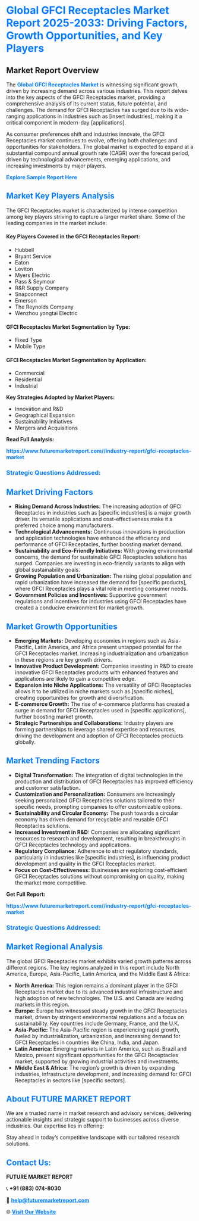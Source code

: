 <h1 style="color: #007BFF;">Global GFCI Receptacles Market Report 2025-2033: Driving Factors, Growth Opportunities, and Key Players</h1>

<section id="overview">
<h2>Market Report Overview</h2>
<p>The <a href="https://www.futuremarketreport.com//industry-report/gfci-receptacles-market" style="color: #007BFF; text-decoration: none;"><strong>Global GFCI Receptacles Market</strong></a> is witnessing significant growth, driven by increasing demand across various industries. This report delves into the key aspects of the GFCI Receptacles market, providing a comprehensive analysis of its current status, future potential, and challenges. The demand for GFCI Receptacles has surged due to its wide-ranging applications in industries such as [insert industries], making it a critical component in modern-day [applications].</p>
<p>As consumer preferences shift and industries innovate, the GFCI Receptacles market continues to evolve, offering both challenges and opportunities for stakeholders. The global market is expected to expand at a substantial compound annual growth rate (CAGR) over the forecast period, driven by technological advancements, emerging applications, and increasing investments by major players.</p>
</section>

<section id="overview">
<p><a href="https://www.futuremarketreport.com//request-sample/reportId=75552" style="color: #007BFF; text-decoration: none;"><strong>Explore Sample Report Here</strong></a></p>
</section>

<section id="key-players">
<h2 style="color: #007BFF;">Market Key Players Analysis</h2>
<p>The GFCI Receptacles market is characterized by intense competition among key players striving to capture a larger market share. Some of the leading companies in the market include:</p>
<h4>Key Players Covered in the GFCI Receptacles Report:</h4>
<ul><li>Hubbell</li><li>Bryant Service</li><li>Eaton</li><li>Leviton</li><li>Myers Electric</li><li>Pass &amp; Seymour</li><li>R&amp;R Supply Company</li><li>Snapconnect</li><li>Emerson</li><li>The Reynolds Company</li><li>Wenzhou yongtai Electric</li></ul>
<h4>GFCI Receptacles Market Segmentation by Type:</h4>
<ul><li>Fixed Type</li><li>Mobile Type</li></ul>

<h4>GFCI Receptacles Market Segmentation by Application:</h4>
<ul><li>Commercial</li><li>Residential</li><li>Industrial</li></ul>
<p><strong>Key Strategies Adopted by Market Players:</strong></p>
<ul>
<li>Innovation and R&D</li>
<li>Geographical Expansion</li>
<li>Sustainability Initiatives</li>
<li>Mergers and Acquisitions</li>
</ul>
</section>

<section>
<p><strong>Read Full Analysis: </strong></p><a href="https://www.futuremarketreport.com//industry-report/gfci-receptacles-market" style="color: #007BFF; text-decoration: none;"><strong>https://www.futuremarketreport.com//industry-report/gfci-receptacles-market</strong></a>
<h3 style="color: #007BFF;">Strategic Questions Addressed:</h3>
</section>

<section id="driving-factors">
<h2 style="color: #007BFF;">Market Driving Factors</h2>
<ul>
<li><strong>Rising Demand Across Industries:</strong> The increasing adoption of GFCI Receptacles in industries such as [specific industries] is a major growth driver. Its versatile applications and cost-effectiveness make it a preferred choice among manufacturers.</li>
<li><strong>Technological Advancements:</strong> Continuous innovations in production and application technologies have enhanced the efficiency and performance of GFCI Receptacles, further boosting market demand.</li>
<li><strong>Sustainability and Eco-Friendly Initiatives:</strong> With growing environmental concerns, the demand for sustainable GFCI Receptacles solutions has surged. Companies are investing in eco-friendly variants to align with global sustainability goals.</li>
<li><strong>Growing Population and Urbanization:</strong> The rising global population and rapid urbanization have increased the demand for [specific products], where GFCI Receptacles plays a vital role in meeting consumer needs.</li>
<li><strong>Government Policies and Incentives:</strong> Supportive government regulations and incentives for industries using GFCI Receptacles have created a conducive environment for market growth.</li>
</ul>
</section>

<section id="growth-opportunities">
<h2 style="color: #007BFF;">Market Growth Opportunities</h2>
<ul>
<li><strong>Emerging Markets:</strong> Developing economies in regions such as Asia-Pacific, Latin America, and Africa present untapped potential for the GFCI Receptacles market. Increasing industrialization and urbanization in these regions are key growth drivers.</li>
<li><strong>Innovative Product Development:</strong> Companies investing in R&D to create innovative GFCI Receptacles products with enhanced features and applications are likely to gain a competitive edge.</li>
<li><strong>Expansion into Niche Applications:</strong> The versatility of GFCI Receptacles allows it to be utilized in niche markets such as [specific niches], creating opportunities for growth and diversification.</li>
<li><strong>E-commerce Growth:</strong> The rise of e-commerce platforms has created a surge in demand for GFCI Receptacles used in [specific applications], further boosting market growth.</li>
<li><strong>Strategic Partnerships and Collaborations:</strong> Industry players are forming partnerships to leverage shared expertise and resources, driving the development and adoption of GFCI Receptacles products globally.</li>
</ul>
</section>

<section id="trending-factors">
<h2 style="color: #007BFF;">Market Trending Factors</h2>
<ul>
<li><strong>Digital Transformation:</strong> The integration of digital technologies in the production and distribution of GFCI Receptacles has improved efficiency and customer satisfaction.</li>
<li><strong>Customization and Personalization:</strong> Consumers are increasingly seeking personalized GFCI Receptacles solutions tailored to their specific needs, prompting companies to offer customizable options.</li>
<li><strong>Sustainability and Circular Economy:</strong> The push towards a circular economy has driven demand for recyclable and reusable GFCI Receptacles solutions.</li>
<li><strong>Increased Investment in R&D:</strong> Companies are allocating significant resources to research and development, resulting in breakthroughs in GFCI Receptacles technology and applications.</li>
<li><strong>Regulatory Compliance:</strong> Adherence to strict regulatory standards, particularly in industries like [specific industries], is influencing product development and quality in the GFCI Receptacles market.</li>
<li><strong>Focus on Cost-Effectiveness:</strong> Businesses are exploring cost-efficient GFCI Receptacles solutions without compromising on quality, making the market more competitive.</li>
</ul>
</section>

<section>
<p><strong>Get Full Report: </strong></p><a href="https://www.futuremarketreport.com//industry-report/gfci-receptacles-market" style="color: #007BFF; text-decoration: none;"><strong>https://www.futuremarketreport.com//industry-report/gfci-receptacles-market</strong></a>
<h3 style="color: #007BFF;">Strategic Questions Addressed:</h3>
</section>


<section id="regional-analysis">
<h2 style="color: #007BFF;">Market Regional Analysis</h2>
<p>The global GFCI Receptacles market exhibits varied growth patterns across different regions. The key regions analyzed in this report include North America, Europe, Asia-Pacific, Latin America, and the Middle East & Africa:</p>
<ul>
<li><strong>North America:</strong> This region remains a dominant player in the GFCI Receptacles market due to its advanced industrial infrastructure and high adoption of new technologies. The U.S. and Canada are leading markets in this region.</li>
<li><strong>Europe:</strong> Europe has witnessed steady growth in the GFCI Receptacles market, driven by stringent environmental regulations and a focus on sustainability. Key countries include Germany, France, and the U.K.</li>
<li><strong>Asia-Pacific:</strong> The Asia-Pacific region is experiencing rapid growth, fueled by industrialization, urbanization, and increasing demand for GFCI Receptacles in countries like China, India, and Japan.</li>
<li><strong>Latin America:</strong> Emerging markets in Latin America, such as Brazil and Mexico, present significant opportunities for the GFCI Receptacles market, supported by growing industrial activities and investments.</li>
<li><strong>Middle East & Africa:</strong> The region’s growth is driven by expanding industries, infrastructure development, and increasing demand for GFCI Receptacles in sectors like [specific sectors].</li>
</ul>
</section>

<footer>
<h2 style="color: #007BFF;">About FUTURE MARKET REPORT</h2>
<p>We are a trusted name in market research and advisory services, delivering actionable insights and strategic support to businesses across diverse industries. Our expertise lies in offering:</p>

<p>Stay ahead in today’s competitive landscape with our tailored research solutions.</p>

<h2 style="color: #007BFF;">Contact Us:</h2>
<p><strong>FUTURE MARKET REPORT</strong></p>
<p>📞 <strong>+91 (883) 074-8030</strong></p>
<p>📧 <strong><a href="mailto:help@futuremarketreport.com" style="color: #007BFF;">help@futuremarketreport.com</a></strong></p>
<p>🌐 <strong><a href="https://www.futuremarketreport.com/" style="color: #007BFF;">Visit Our Website</a></strong></p>
</footer>